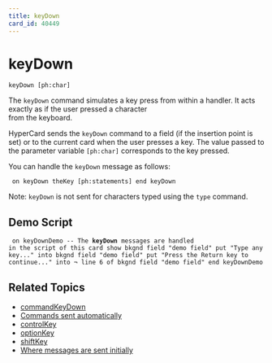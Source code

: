 ```yaml
---
title: keyDown
card_id: 40449
---
```


# keyDown

<code>keyDown [ph:char]</code>

The <code>keyDown</code> command simulates a key press from within a handler. It acts exactly as if the user pressed a character<code> </code>from the keyboard.

HyperCard sends the <code>keyDown</code> command to a field (if the insertion point is set) or to the current card when the user presses a key. The value passed to the parameter variable <code>[ph:char]</code> corresponds to the key pressed.

You can handle the <code>keyDown</code> message as follows:

<code><pre>
on keyDown theKey
  [ph:statements]
end keyDown
</pre></code>

Note: <code>keyDown</code> is not sent for characters typed using the <code>type</code> command. 

## Demo Script

<code><pre>
on keyDownDemo
  -- The <b>keyDown</b> messages are handled in the script of this card
  show bkgnd field "demo field"
  put "Type any key..." into bkgnd field "demo field"
  put "Press the Return key to continue..." into ¬
  line 6 of bkgnd field "demo field"
end keyDownDemo
</pre></code>

## Related Topics

* [commandKeyDown](/HyperTalkReference/commands/commandKeyDown)
* [Commands sent automatically](/HyperTalkReference/systemmessages/Commands-sent-automatically)
* [controlKey](/HyperTalkReference/commands/controlKey)
* [optionKey](/HyperTalkReference/functions/optionKey)
* [shiftKey](/HyperTalkReference/functions/shiftKey)
* [Where messages are sent initially](/HyperTalkReference/systemmessages/Where-messages-are-sent-initially)
